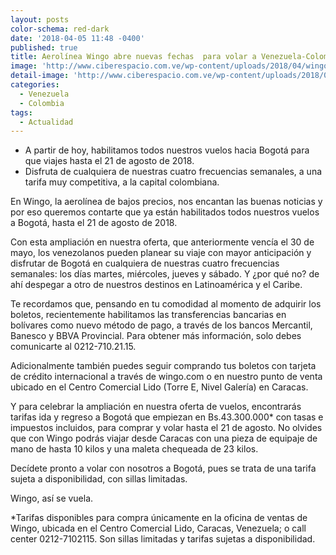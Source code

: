 ```yaml
---
layout: posts
color-schema: red-dark
date: '2018-04-05 11:48 -0400'
published: true
title: Aerolínea Wingo abre nuevas fechas  para volar a Venezuela-Colombia
image: 'http://www.ciberespacio.com.ve/wp-content/uploads/2018/04/wingo.jpg'
detail-image: 'http://www.ciberespacio.com.ve/wp-content/uploads/2018/04/wingo.jpg'
categories:
  - Venezuela
  - Colombia
tags:
  - Actualidad
---
```




- A partir de hoy, habilitamos todos nuestros vuelos hacia Bogotá para que viajes hasta el 21 de agosto de 2018.
- Disfruta de cualquiera de nuestras cuatro frecuencias semanales, a una tarifa muy competitiva, a la capital colombiana.

En Wingo, la aerolínea de bajos precios, nos encantan las buenas noticias y por eso queremos contarte que ya están habilitados todos nuestros vuelos a Bogotá, hasta el 21 de agosto de 2018. 

Con esta ampliación en nuestra oferta, que anteriormente vencía el 30 de mayo, los venezolanos pueden planear su viaje con mayor anticipación y disfrutar de Bogotá en cualquiera de nuestras cuatro frecuencias semanales: los días martes, miércoles, jueves y sábado. Y ¿por qué no? de ahí despegar a otro de nuestros destinos en Latinoamérica y el Caribe.

Te recordamos que, pensando en tu comodidad al momento de adquirir los boletos, recientemente habilitamos las transferencias bancarias en bolívares como nuevo método de pago, a través de los bancos Mercantil, Banesco y BBVA Provincial. Para obtener más información, solo debes comunicarte al 0212-710.21.15.

Adicionalmente también puedes seguir comprando tus boletos con tarjeta de crédito internacional a través de wingo.com o en nuestro punto de venta ubicado en el Centro Comercial Lido (Torre E, Nivel Galería) en Caracas.

Y para celebrar la ampliación en nuestra oferta de vuelos, encontrarás tarifas ida y regreso a Bogotá que empiezan en Bs.43.300.000* con tasas e impuestos incluidos, para comprar y volar hasta el 21 de agosto. No olvides que con Wingo podrás viajar desde Caracas con una pieza de equipaje de mano de hasta 10 kilos y una maleta chequeada de 23 kilos.  

Decídete pronto a volar con nosotros a Bogotá, pues se trata de una tarifa sujeta a disponibilidad, con sillas limitadas.

Wingo, así se vuela. 

 
*Tarifas disponibles para compra únicamente en la oficina de ventas de Wingo, ubicada en el Centro Comercial Lido, Caracas, Venezuela; o call center 0212-7102115. Son sillas limitadas y tarifas sujetas a disponibilidad.

